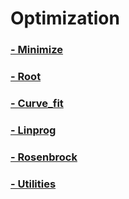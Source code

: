 # Optimization
### [- Minimize](https://github.com/Evexis/Optimization/blob/master/minimize/minimize.md)
### [- Root](https://github.com/Evexis/Optimization/blob/master/root/root.md)
### [- Curve_fit](https://github.com/Evexis/Optimization/blob/master/curve_fit/curve_fit.md)
### [- Linprog](https://github.com/Evexis/Optimization/blob/master/linprog/linprog.md)
### [- Rosenbrock](https://github.com/Evexis/Optimization/blob/master/rosenbrock/rosenbrock.md)
### [- Utilities](https://github.com/Evexis/Optimization/blob/master/utilities/approx_fprime.md)